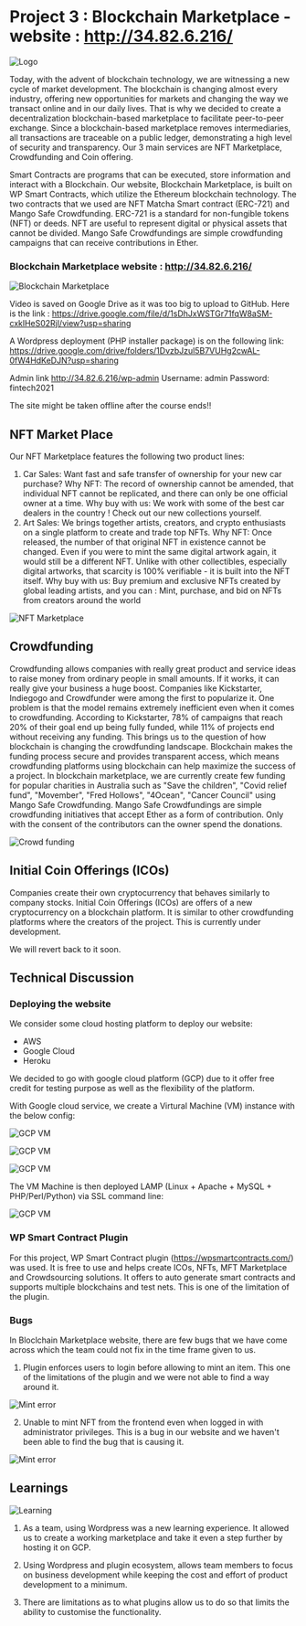 # Project 3 : Blockchain Marketplace - website : http://34.82.6.216/ 

![Logo](images/logo.png)

Today, with the advent of blockchain technology, we are witnessing a new cycle of market development. The blockchain is changing almost every industry, offering new opportunities for markets and changing the way we transact online and in our daily lives. That is why we decided to create a decentralization blockchain-based marketplace to facilitate peer-to-peer exchange. Since a blockchain-based marketplace removes intermediaries, all transactions are traceable on a public ledger, demonstrating a high level of security and transparency. Our 3 main services are NFT Marketplace, Crowdfunding and Coin offering.

Smart Contracts are programs that can be executed, store information and interact with a Blockchain. Our website, Blockchain Marketplace, is built on WP Smart Contracts, which utilize the Ethereum blockchain technology. The two contracts that we used are NFT Matcha Smart contract (ERC-721) and Mango Safe Crowdfunding. ERC-721 is a standard for non-fungible tokens (NFT) or deeds. NFT are useful to represent digital or physical assets that cannot be divided. Mango Safe Crowdfundings are simple crowdfunding campaigns that can receive contributions in Ether.

### Blockchain Marketplace website : http://34.82.6.216/ 

![Blockchain Marketplace](https://gateway.pinata.cloud/ipfs/Qmaui87qPQLTmMC7k1pyw8MrJaAyZtVXth7EocBJEFQrWS)

Video is saved on Google Drive as it was too big to upload to GitHub. Here is the link : https://drive.google.com/file/d/1sDhJxWSTGr71fqW8aSM-cxklHeS02Rjl/view?usp=sharing

A Wordpress deployment (PHP installer package) is on the following link: https://drive.google.com/drive/folders/1DvzbJzul5B7VUHg2cwAL-0fW4HdKeDJN?usp=sharing

Admin link http://34.82.6.216/wp-admin
Username: admin
Password: fintech2021

The site might be taken offline after the course ends!!

## NFT Market Place

Our NFT Marketplace features the following two product lines:
1.	Car Sales: Want fast and safe transfer of ownership for your new car purchase?
Why NFT: The record of ownership cannot be amended, that individual NFT cannot be replicated, and there can only be one official owner at a time.
Why buy with us: We work with some of the best car dealers in the country ! Check out our new collections yourself.
2.	Art Sales: We brings together artists, creators, and crypto enthusiasts on a single platform to create and trade top NFTs.
Why NFT: Once released, the number of that original NFT in existence cannot be changed. Even if you were to mint the same digital artwork again, it would still be a different NFT. Unlike with other collectibles, especially digital artworks, that scarcity is 100% verifiable - it is built into the NFT itself.
Why buy with us: Buy premium and exclusive NFTs created by global leading artists, and you can : Mint, purchase, and bid on NFTs from creators around the world

![NFT Marketplace](images/nft_marketplace.png)

## Crowdfunding

Crowdfunding allows companies with really great product and service ideas to raise money from ordinary people in small amounts. If it works, it can really give your business a huge boost. Companies like Kickstarter, Indiegogo and Crowdfunder were among the first to popularize it. One problem is that the model remains extremely inefficient even when it comes to crowdfunding. According to Kickstarter, 78% of campaigns that reach 20% of their goal end up being fully funded, while 11% of projects end without receiving any funding. This brings us to the question of how blockchain is changing the crowdfunding landscape. Blockchain makes the funding process secure and provides transparent access, which means crowdfunding platforms using blockchain can help maximize the success of a project. In blockchain marketplace, we are currently create few funding for popular charities in Australia such as "Save the children", "Covid relief fund", "Movember", "Fred Hollows", "4Ocean", "Cancer Council" using Mango Safe Crowdfunding. Mango Safe Crowdfundings are simple crowdfunding initiatives that accept Ether as a form of contribution. Only with the consent of the contributors can the owner spend the donations.

![Crowd funding](images/crowdfunding.png)

## Initial Coin Offerings (ICOs)

Companies create their own cryptocurrency that behaves similarly to company stocks. Initial Coin Offerings (ICOs) are offers of a new cryptocurrency on a blockchain platform. It is similar to other crowdfunding platforms where the creators of the project. This is currently under development.

We will revert back to it soon.

## Technical Discussion

### Deploying the website

We consider some cloud hosting platform to deploy our website:

* AWS
* Google Cloud
* Heroku 

We decided to go with google cloud platform (GCP) due to it offer free credit for testing purpose as well as the flexibility of the platform.

With Google cloud service, we create a Virtural Machine (VM) instance with the below config:

![GCP VM](images/GCP_VM.png)

![GCP VM](images/GCP_VM_1.png)

![GCP VM](images/GCP_VM_2.png)

The VM Machine is then deployed LAMP (Linux + Apache + MySQL + PHP/Perl/Python) via SSL command line:

![GCP VM](images/GCP_VM_3.png)

### WP Smart Contract Plugin

For this project, WP Smart Contract plugin (https://wpsmartcontracts.com/) was used. It is free to use and helps create ICOs, NFTs, MFT Marketplace and Crowdsourcing solutions. It offers to auto generate smart contracts and supports multiple blockchains and test nets. This is one of the limitation of the plugin.

### Bugs

In Bloclchain Marketplace website, there are few bugs that we have come across which the team could not fix in the time frame given to us.

1. Plugin enforces users to login before allowing to mint an item. This one of the limitations of the plugin and we were not able to find a way around it.

![Mint error](images/mint_error.png)

2. Unable to mint NFT from the frontend even when logged in with administrator privileges. This is a bug in our website and we haven't been able to find the bug that is causing it.

![Mint error](images/mint_error_1.png)

## Learnings

![Learning](images/learning.png)

1. As a team, using Wordpress was a new learning experience. It allowed us to create a working marketplace and take it even a step further by hosting it on GCP.

2. Using Wordpress and plugin ecosystem, allows team members to focus on business development while keeping the cost and effort of product development to a minimum.

3. There are limitations as to what plugins allow us to do so that limits the ability to customise the functionality.


